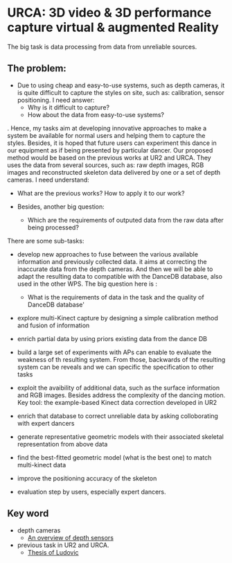 # URCA: 3D video & 3D performance capture virtual & augmented Reality
The big task is data processing from data from unreliable sources.

## The problem:
- Due to using cheap and easy-to-use systems, such as depth cameras, it is quite 
difficult to capture the styles on site, such as: calibration, sensor positioning. I need answer:
  + Why is it difficult to capture?
  + How about the data from easy-to-use systems?

. Hence, my tasks aim at developing innovative approaches to make a 
system be available for normal users and helping them to capture the styles.
Besides, it is hoped that future users can experiment this dance in our equipment
as if being presented by particular dancer. Our proposed method would be based
on the previous works at UR2 and URCA. They uses the data from several sources, such as: raw depth images, RGB images and reconstructed skeleton data delivered by one or a set of depth cameras. I need understand:

  + What are the previous works? How to apply it to our work?

- Besides, another big question:

  + Which are the requirements of outputed data from the raw data after being processed?

There are some sub-tasks:
- develop new approaches to fuse between the various available information and previously collected data. it
aims at correcting the inaccurate data from the depth cameras. And then we will be able to adapt the
resulting data to compatible with the DanceDB database, also used in the other WPS. The big question here is :

  + What is the requirements of data in the task and the quality of DanceDB database'
  
- explore multi-Kinect capture by designing a simple calibration method and fusion of information
- enrich partial data by using priors existing data from the dance DB 
- build a large set of experiments with APs can enable to evaluate the weakness of th resulting system. From those, backwards of the resulting system
can be reveals and we can specific the specification to other tasks
- exploit the avaibility of additional data, such as the surface information and RGB images. Besides address the complexity of the dancing motion. Key tool: the 
example-based Kinect data correction developed in UR2
- enrich that database to correct unreliable data by asking colloborating with expert
dancers
- generate representative geometric models with their associated skeletal representation from above data
- find the best-fitted geometric model (what is the best one) to match multi-kinect
data
- improve the positioning accuracy of the skeleton
- evaluation step by users, especially expert dancers.

## Key word
- depth cameras
  + [An overview of depth sensors](https://blog.cometlabs.io/depth-sensors-are-the-key-to-unlocking-next-level-computer-vision-applications-3499533d3246)
- previous task in UR2 and URCA.
  + [Thesis of Ludovic](/documents/reference_thesis/45687_BLACHE_2016_archivage.pdf)

